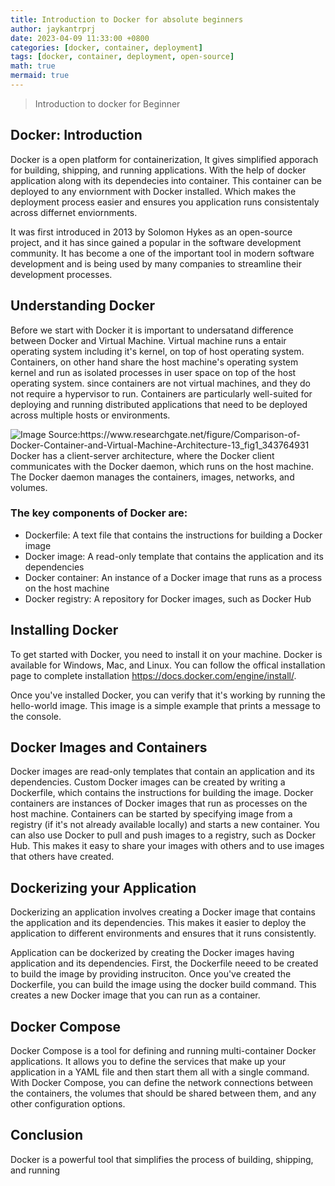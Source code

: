```yaml
---
title: Introduction to Docker for absolute beginners
author: jaykantrprj
date: 2023-04-09 11:33:00 +0800
categories: [docker, container, deployment]
tags: [docker, container, deployment, open-source]
math: true
mermaid: true
---
```



> Introduction to docker for Beginner

## Docker: Introduction

Docker is a open platform for containerization, It gives simplified apporach for building, shipping, and running applications. With the help of docker application along with its dependecies into container. This container can be deployed to any enviornment with Docker installed. Which makes the deployment process easier and ensures you application runs consistentaly across differnet enviornments. 

It was first introduced in 2013 by Solomon Hykes as an open-source project, and it has since gained a popular in the software development community. It has become a one of the important tool in modern software development and is being used by many companies to streamline their development processes.

## Understanding Docker

Before we start with Docker it is important to undersatand difference between Docker and Virtual Machine. Virtual machine runs a entair operating system including it's kernel, on top of host operating system. Containers, on other hand share the host machine's operating system kernel and run as isolated processes in user space on top of the host operating system. since containers are not virtual machines, and they do not require a hypervisor to run.  Containers are particularly well-suited for deploying and running distributed applications that need to be deployed across multiple hosts or environments.


![Image Source:https://www.researchgate.net/figure/Comparison-of-Docker-Container-and-Virtual-Machine-Architecture-13_fig1_343764931 ](https://www.researchgate.net/publication/343764931/figure/fig1/AS:926595288145920@1597928940339/Comparison-of-Docker-Container-and-Virtual-Machine-Architecture-13.ppm "Image Source:https://www.researchgate.net/figure/Comparison-of-Docker-Container-and-Virtual-Machine-Architecture-13_fig1_343764931 ")
Docker has a client-server architecture, where the Docker client communicates with the Docker daemon, which runs on the host machine. The Docker daemon manages the containers, images, networks, and volumes.

### The key components of Docker are:

- Dockerfile: A text file that contains the instructions for building a Docker image
- Docker image: A read-only template that contains the application and its dependencies
- Docker container: An instance of a Docker image that runs as a process on the host machine
- Docker registry: A repository for Docker images, such as Docker Hub

## Installing Docker
To get started with Docker, you need to install it on your machine. Docker is available for Windows, Mac, and Linux. You can follow the offical installation page to complete installation https://docs.docker.com/engine/install/.

Once you've installed Docker, you can verify that it's working by running the hello-world image. This image is a simple example that prints a message to the console.

## Docker Images and Containers
Docker images are read-only templates that contain an application and its dependencies. Custom Docker images can be created by writing a Dockerfile, which contains the instructions for building the image.
Docker containers are instances of Docker images that run as processes on the host machine. Containers can be started by specifying image from a registry (if it's not already available locally) and starts a new container.
You can also use Docker to pull and push images to a registry, such as Docker Hub. This makes it easy to share your images with others and to use images that others have created.

## Dockerizing your Application
Dockerizing an application involves creating a Docker image that contains the application and its dependencies. This makes it easier to deploy the application to different environments and ensures that it runs consistently.

Application can be dockerized by creating the Docker images having application and its dependencies. First, the Dockerfile neeed to be created to build the image by providing instruciton. Once you've created the Dockerfile, you can build the image using the docker build command. This creates a new Docker image that you can run as a container.

## Docker Compose
Docker Compose is a tool for defining and running multi-container Docker applications. It allows you to define the services that make up your application in a YAML file and then start them all with a single command.
With Docker Compose, you can define the network connections between the containers, the volumes that should be shared between them, and any other configuration options.

## Conclusion
Docker is a powerful tool that simplifies the process of building, shipping, and running
